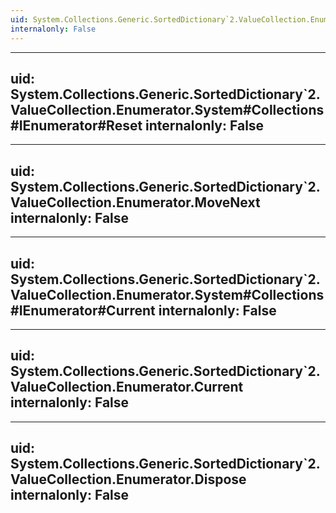 ```yaml
---
uid: System.Collections.Generic.SortedDictionary`2.ValueCollection.Enumerator
internalonly: False
---
```


---
uid: System.Collections.Generic.SortedDictionary`2.ValueCollection.Enumerator.System#Collections#IEnumerator#Reset
internalonly: False
---

---
uid: System.Collections.Generic.SortedDictionary`2.ValueCollection.Enumerator.MoveNext
internalonly: False
---

---
uid: System.Collections.Generic.SortedDictionary`2.ValueCollection.Enumerator.System#Collections#IEnumerator#Current
internalonly: False
---

---
uid: System.Collections.Generic.SortedDictionary`2.ValueCollection.Enumerator.Current
internalonly: False
---

---
uid: System.Collections.Generic.SortedDictionary`2.ValueCollection.Enumerator.Dispose
internalonly: False
---
